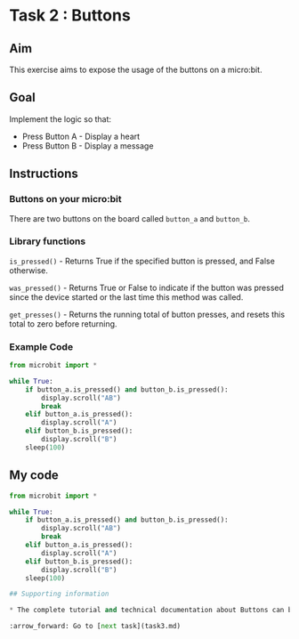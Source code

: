 # Task 2 : Buttons

## Aim

This exercise aims to expose the usage of the buttons on a micro:bit.

## Goal

Implement the logic so that:
* Press Button A - Display a heart
* Press Button B - Display a message

## Instructions

### Buttons on your micro:bit
There are two buttons on the board called `button_a` and `button_b`. 

### Library functions
`is_pressed()` - Returns True if the specified button is pressed, and False otherwise.

`was_pressed()` - Returns True or False to indicate if the button was pressed since the device started or the last time this method was called.

`get_presses()` - Returns the running total of button presses, and resets this total to zero before returning.

### Example Code
```python
from microbit import *

while True:
    if button_a.is_pressed() and button_b.is_pressed():
        display.scroll("AB")
        break
    elif button_a.is_pressed():
        display.scroll("A")
    elif button_b.is_pressed():
        display.scroll("B")
    sleep(100)
```

## My code
```python
from microbit import *

while True:
    if button_a.is_pressed() and button_b.is_pressed():
        display.scroll("AB")
        break
    elif button_a.is_pressed():
        display.scroll("A")
    elif button_b.is_pressed():
        display.scroll("B")
    sleep(100)

## Supporting information

* The complete tutorial and technical documentation about Buttons can be found [here](http://microbit-micropython.readthedocs.io/en/latest/button.html).

:arrow_forward: Go to [next task](task3.md)
